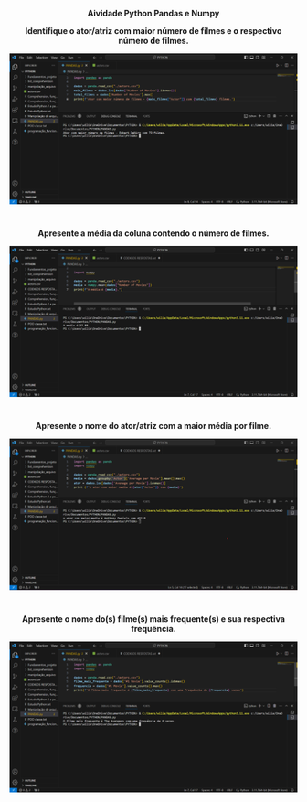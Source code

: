 <div align=center>

**Aividade Python Pandas e Numpy**

**Identifique o ator/atriz com maior número de filmes e o respectivo número de filmes.**

![ator atriz com maior numero de filmes](<mais numeros de filme pandas e numpy.png>)

#

**Apresente a média da coluna contendo o número de filmes.**

![media numero de filmes](<media da coluna number of movies pandas e numpy.png>)

#

**Apresente o nome do ator/atriz com a maior média por filme.**

![ator atriz com maior meida por filme](<ator com maior media avarege per movie pandas numpy.png>)

#

**Apresente o nome do(s) filme(s) mais frequente(s) e sua respectiva frequência.**

![ator atriz com maior numero de filmes](<frquencia de filme pandas numpy.png>)



</div>